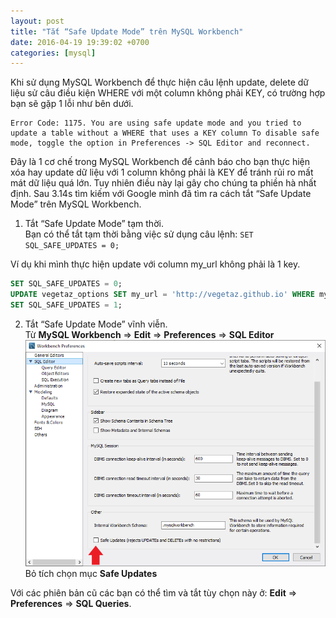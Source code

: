 ```yaml
---
layout: post
title: "Tắt “Safe Update Mode” trên MySQL Workbench"
date: 2016-04-19 19:39:02 +0700
categories: [mysql]
---
```


Khi sử dụng MySQL Workbench để thực hiện câu lệnh update, delete dữ liệu sử câu điều kiện WHERE với một column không phải KEY, có trường hợp bạn sẽ gặp 1 lỗi như bên dưới.

```
Error Code: 1175. You are using safe update mode and you tried to update a table without a WHERE that uses a KEY column To disable safe mode, toggle the option in Preferences -> SQL Editor and reconnect.
```

Đây là 1 cơ chế trong MySQL Workbench để cảnh báo cho bạn thực hiện xóa hay update dữ liệu với 1 column không phải là KEY để tránh rủi ro mất mát dữ liệu quá lớn. Tuy nhiên điều này lại gây cho chúng ta phiền hà nhất định. Sau 3.14s tìm kiếm với Google mình đã tìm ra cách tắt “Safe Update Mode” trên MySQL Workbench.

1. Tắt “Safe Update Mode” tạm thời.<br/>
   Bạn có thể tắt tạm thời bằng việc sử dụng câu lệnh: `SET SQL_SAFE_UPDATES = 0;`

Ví dụ khi mình thực hiện update với column my_url không phải là 1 key.

```sql
SET SQL_SAFE_UPDATES = 0;
UPDATE vegetaz_options SET my_url = 'http://vegetaz.github.io' WHERE my_url = 'https://example.com';
SET SQL_SAFE_UPDATES = 1;
```

2. Tắt “Safe Update Mode” vĩnh viễn.<br/>
   Từ **MySQL Workbench** => **Edit** => **Preferences** => **SQL Editor** <br/>
   ![](/static/img/posts/2019-11-19-Disable-Safe-Mode-MySQL-Workbench.png)
   <br/>
   Bỏ tích chọn mục **Safe Updates**

Với các phiên bản cũ các bạn có thể tìm và tắt tùy chọn này ở: **Edit** => **Preferences** => **SQL Queries**.
